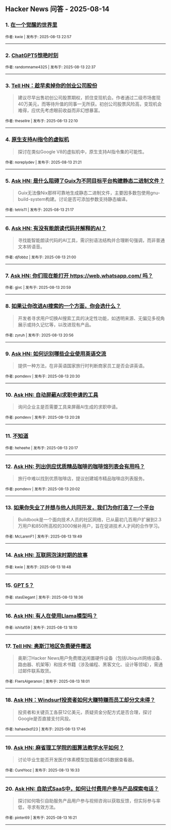 ## Hacker News 问答 - 2025-08-14


### 1. [在一个觉醒的世界里](https://news.ycombinator.com/item?id=44894872)

<sub>作者: kwie | 发布于: 2025-08-13 22:57</sub>

---

### 2. [ChatGPT5惊艳时刻](https://news.ycombinator.com/item?id=44894707)

<sub>作者: randomname4325 | 发布于: 2025-08-13 22:37</sub>

---

### 3. [Tell HN：趁早卖掉你的创业公司股份](https://news.ycombinator.com/item?id=44894467)
> 建议尽早出售初创公司股票期权，抓住变现机会。作者通过二级市场套现40万美元，而等待升值的同事一无所获。初创公司股票风险高，变现机会难得，应优先考虑眼前收益而非幻想暴富。

<sub>作者: thesellre | 发布于: 2025-08-13 22:10</sub>

---

### 4. [原生支持AI指令的虚拟机](https://news.ycombinator.com/item?id=44894015)
> 探讨在类似Google V8的虚拟机中，原生支持AI指令集的可能性。

<sub>作者: noreplydev | 发布于: 2025-08-13 21:21</sub>

---

### 5. [Ask HN: 是什么阻碍了Guix为不同目标平台构建静态二进制文件？](https://news.ycombinator.com/item?id=44893964)
> Guix无法像Nix那样可靠地生成静态二进制文件，主要因多数包使用gnu-build-system构建。讨论是否可添加参数支持静态编译。

<sub>作者: tetris11 | 发布于: 2025-08-13 21:17</sub>

---

### 6. [Ask HN: 有没有能朗读代码并解释的AI？](https://news.ycombinator.com/item?id=44893785)
> 寻找能智能朗读代码的AI工具，需识别语法结构并合理断句强调，而非普通文本转语音。

<sub>作者: djfobbz | 发布于: 2025-08-13 21:00</sub>

---

### 7. [Ask HN: 你们现在能打开 https://web.whatsapp.com/ 吗？](https://news.ycombinator.com/item?id=44893767)

<sub>作者: gjvc | 发布于: 2025-08-13 20:59</sub>

---

### 8. [如果让你改进AI搜索的一个方面，你会选什么？](https://news.ycombinator.com/item?id=44893730)
> 开发者寻求用户切换AI搜索工具的决定性功能，如透明来源、无偏见多视角展示或持久记忆等，以改进现有产品。

<sub>作者: zyruh | 发布于: 2025-08-13 20:56</sub>

---

### 9. [Ask HN: 如何识别哪些企业使用英语交流](https://news.ycombinator.com/item?id=44893475)
> 提供一种方法，在非英语国家旅行时判断商家员工是否会讲英语。

<sub>作者: pomdevv | 发布于: 2025-08-13 20:30</sub>

---

### 10. [Ask HN: 自动屏蔽AI求职申请的工具](https://news.ycombinator.com/item?id=44893449)
> 询问企业主是否需要工具来屏蔽AI生成的求职申请。

<sub>作者: pomdevv | 发布于: 2025-08-13 20:28</sub>

---

### 11. [不知道](https://news.ycombinator.com/item?id=44893325)

<sub>作者: heheehe | 发布于: 2025-08-13 20:17</sub>

---

### 12. [Ask HN: 列出供应优质精品咖啡的咖啡馆列表会有用吗？](https://news.ycombinator.com/item?id=44893140)
> 旅行中难以找到优质咖啡店，提议创建城市精品咖啡店列表服务。

<sub>作者: pomdevv | 发布于: 2025-08-13 20:02</sub>

---

### 13. [如果你失业了并想与他人共同开发，我们为你打造了一个平台](https://news.ycombinator.com/item?id=44892978)
> Buildbook是一个面向技术人员的社区网络，已从最初几百用户扩展到2.3万用户和850所高校的3000候补用户，旨在促进技术人才间的合作学习。

<sub>作者: McLarenF1 | 发布于: 2025-08-13 19:49</sub>

---

### 14. [Ask HN: 互联网泡沫时期的故事](https://news.ycombinator.com/item?id=44892270)

<sub>作者: kwie | 发布于: 2025-08-13 18:48</sub>

---

### 15. [GPT 5？](https://news.ycombinator.com/item?id=44892153)

<sub>作者: stasElegant | 发布于: 2025-08-13 18:36</sub>

---

### 16. [Ask HN: 有人在使用Llama模型吗？](https://news.ycombinator.com/item?id=44891837)

<sub>作者: ishita159 | 发布于: 2025-08-13 18:10</sub>

---

### 17. [Tell HN: 奥斯汀地区免费硬件赠送](https://news.ycombinator.com/item?id=44891714)
> 奥斯汀Hacker News用户免费赠送闲置硬件设备（包括Ubiquiti网络设备、路由器、机架等）和技术书籍（涉及编程、黑客文化、设计等领域），需通过邮件联系取货。

<sub>作者: FlwrsAlgeranon | 发布于: 2025-08-13 18:01</sub>

---

### 18. [Ask HN：Windsurf投资者如何大赚特赚而员工却分文未得？](https://news.ycombinator.com/item?id=44891507)
> 投资者和关键员工各获12亿美元，质疑资金分配方式是否合理，探讨Google是否直接支付风投。

<sub>作者: hahaxdxd123 | 发布于: 2025-08-13 17:46</sub>

---

### 19. [Ask HN: 麻省理工学院的图算法教学水平如何？](https://news.ycombinator.com/item?id=44890630)
> 讨论毕业生能否开发医疗体素模型加载器或GIS数据查看器。

<sub>作者: CureYooz | 发布于: 2025-08-13 16:33</sub>

---

### 20. [Ask HN: 自助式SaaS中，如何让付费用户参与产品探索电话？](https://news.ycombinator.com/item?id=44890468)
> 探讨如何吸引自助服务产品用户参与视频咨询以获取反馈，但实际参与率低，寻求有效方法。

<sub>作者: pinter69 | 发布于: 2025-08-13 16:21</sub>

---
